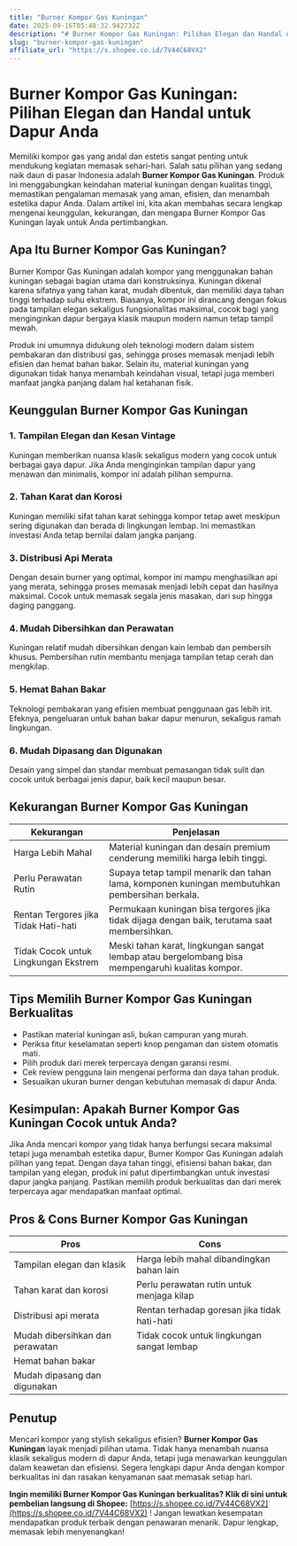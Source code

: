 ```yaml
---
title: "Burner Kompor Gas Kuningan"
date: 2025-09-16T05:48:32.942732Z
description: "# Burner Kompor Gas Kuningan: Pilihan Elegan dan Handal untuk Dapur Anda..."
slug: "burner-kompor-gas-kuningan"
affiliate_url: "https://s.shopee.co.id/7V44C68VX2"
---
```

# Burner Kompor Gas Kuningan: Pilihan Elegan dan Handal untuk Dapur Anda

Memiliki kompor gas yang andal dan estetis sangat penting untuk mendukung kegiatan memasak sehari-hari. Salah satu pilihan yang sedang naik daun di pasar Indonesia adalah **Burner Kompor Gas Kuningan**. Produk ini menggabungkan keindahan material kuningan dengan kualitas tinggi, memastikan pengalaman memasak yang aman, efisien, dan menambah estetika dapur Anda. Dalam artikel ini, kita akan membahas secara lengkap mengenai keunggulan, kekurangan, dan mengapa Burner Kompor Gas Kuningan layak untuk Anda pertimbangkan.

## Apa Itu Burner Kompor Gas Kuningan?

Burner Kompor Gas Kuningan adalah kompor yang menggunakan bahan kuningan sebagai bagian utama dari konstruksinya. Kuningan dikenal karena sifatnya yang tahan karat, mudah dibentuk, dan memiliki daya tahan tinggi terhadap suhu ekstrem. Biasanya, kompor ini dirancang dengan fokus pada tampilan elegan sekaligus fungsionalitas maksimal, cocok bagi yang menginginkan dapur bergaya klasik maupun modern namun tetap tampil mewah.

Produk ini umumnya didukung oleh teknologi modern dalam sistem pembakaran dan distribusi gas, sehingga proses memasak menjadi lebih efisien dan hemat bahan bakar. Selain itu, material kuningan yang digunakan tidak hanya menambah keindahan visual, tetapi juga memberi manfaat jangka panjang dalam hal ketahanan fisik.

## Keunggulan Burner Kompor Gas Kuningan

### 1. Tampilan Elegan dan Kesan Vintage

Kuningan memberikan nuansa klasik sekaligus modern yang cocok untuk berbagai gaya dapur. Jika Anda menginginkan tampilan dapur yang menawan dan minimalis, kompor ini adalah pilihan sempurna.

### 2. Tahan Karat dan Korosi

Kuningan memiliki sifat tahan karat sehingga kompor tetap awet meskipun sering digunakan dan berada di lingkungan lembap. Ini memastikan investasi Anda tetap bernilai dalam jangka panjang.

### 3. Distribusi Api Merata

Dengan desain burner yang optimal, kompor ini mampu menghasilkan api yang merata, sehingga proses memasak menjadi lebih cepat dan hasilnya maksimal. Cocok untuk memasak segala jenis masakan, dari sup hingga daging panggang.

### 4. Mudah Dibersihkan dan Perawatan

Kuningan relatif mudah dibersihkan dengan kain lembab dan pembersih khusus. Pembersihan rutin membantu menjaga tampilan tetap cerah dan mengkilap.

### 5. Hemat Bahan Bakar

Teknologi pembakaran yang efisien membuat penggunaan gas lebih irit. Efeknya, pengeluaran untuk bahan bakar dapur menurun, sekaligus ramah lingkungan.

### 6. Mudah Dipasang dan Digunakan

Desain yang simpel dan standar membuat pemasangan tidak sulit dan cocok untuk berbagai jenis dapur, baik kecil maupun besar.

## Kekurangan Burner Kompor Gas Kuningan

| **Kekurangan**                     | **Penjelasan**                                                       |
|-----------------------------------|----------------------------------------------------------------------|
| Harga Lebih Mahal               | Material kuningan dan desain premium cenderung memiliki harga lebih tinggi. |
| Perlu Perawatan Rutin            | Supaya tetap tampil menarik dan tahan lama, komponen kuningan membutuhkan pembersihan berkala. |
| Rentan Tergores jika Tidak Hati-hati | Permukaan kuningan bisa tergores jika tidak dijaga dengan baik, terutama saat membersihkan. |
| Tidak Cocok untuk Lingkungan Ekstrem | Meski tahan karat, lingkungan sangat lembap atau bergelombang bisa mempengaruhi kualitas kompor. |

## Tips Memilih Burner Kompor Gas Kuningan Berkualitas

- Pastikan material kuningan asli, bukan campuran yang murah.
- Periksa fitur keselamatan seperti knop pengaman dan sistem otomatis mati.
- Pilih produk dari merek terpercaya dengan garansi resmi.
- Cek review pengguna lain mengenai performa dan daya tahan produk.
- Sesuaikan ukuran burner dengan kebutuhan memasak di dapur Anda.

## Kesimpulan: Apakah Burner Kompor Gas Kuningan Cocok untuk Anda?

Jika Anda mencari kompor yang tidak hanya berfungsi secara maksimal tetapi juga menambah estetika dapur, Burner Kompor Gas Kuningan adalah pilihan yang tepat. Dengan daya tahan tinggi, efisiensi bahan bakar, dan tampilan yang elegan, produk ini patut dipertimbangkan untuk investasi dapur jangka panjang. Pastikan memilih produk berkualitas dan dari merek terpercaya agar mendapatkan manfaat optimal.

## Pros & Cons Burner Kompor Gas Kuningan

| **Pros**                                       | **Cons**                                                |
|------------------------------------------------|--------------------------------------------------------|
| Tampilan elegan dan klasik                     | Harga lebih mahal dibandingkan bahan lain              |
| Tahan karat dan korosi                        | Perlu perawatan rutin untuk menjaga kilap             |
| Distribusi api merata                          | Rentan terhadap goresan jika tidak hati-hati          |
| Mudah dibersihkan dan perawatan               | Tidak cocok untuk lingkungan sangat lembap           |
| Hemat bahan bakar                             |                                                        |
| Mudah dipasang dan digunakan                  |                                                        |

## Penutup

Mencari kompor yang stylish sekaligus efisien? **Burner Kompor Gas Kuningan** layak menjadi pilihan utama. Tidak hanya menambah nuansa klasik sekaligus modern di dapur Anda, tetapi juga menawarkan keunggulan dalam keawetan dan efisiensi. Segera lengkapi dapur Anda dengan kompor berkualitas ini dan rasakan kenyamanan saat memasak setiap hari.

**Ingin memiliki Burner Kompor Gas Kuningan berkualitas? Klik di sini untuk pembelian langsung di Shopee:** [https://s.shopee.co.id/7V44C68VX2](https://s.shopee.co.id/7V44C68VX2) ! Jangan lewatkan kesempatan mendapatkan produk terbaik dengan penawaran menarik. Dapur lengkap, memasak lebih menyenangkan!